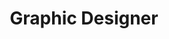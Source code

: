 ---
layout: folio
img: "/assets/imgs/ui-folio.svg"
imgAlt: "A doodle of Rina angrily doodling on paper."
title: "Graphic Designer"
blurb: "I design experiences &amp; user interfaces! It may be shocking to some, but fine arts education provides a great foundation for creating with experiences in mind. That coupled with my design &amp; software development history form a great combo."
exemplarTitle: "graphics I designed"
permalink: "/graphic-design/"
slug: "graphics"
---